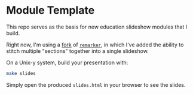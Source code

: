 # Module Template

This repo serves as the basis for new education slideshow modules that I build.

Right now, I'm using a [fork](https://github.com/eswan18/remarker2) of [`remarker`](https://github.com/tylerdave/remarker), in which I've added the ability to stitch multiple "sections" together into a single slideshow.

On a Unix-y system, build your presentation with:
```bash
make slides
```

Simply open the produced `slides.html` in your browser to see the slides.
